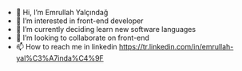 - 👋 Hi, I’m Emrullah Yalçındağ
- 👀 I’m interested in front-end developer
- 🌱 I’m currently deciding learn new software languages
- 💞️ I’m looking to collaborate on front-end
- 📫 How to reach me in linkedin https://tr.linkedin.com/in/emrullah-yal%C3%A7inda%C4%9F

<!---
Emrullah17/Emrullah17 is a ✨ special ✨ repository because its `README.md` (this file) appears on your GitHub profile.
You can click the Preview link to take a look at your changes.
--->
